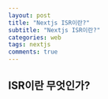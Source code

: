 ```yaml
---
layout: post
title: "Nextjs ISR이란?"
subtitle: "Nextjs ISR이란?"
categories: web
tags: nextjs
comments: true
---
```


## ISR이란 무엇인가?

